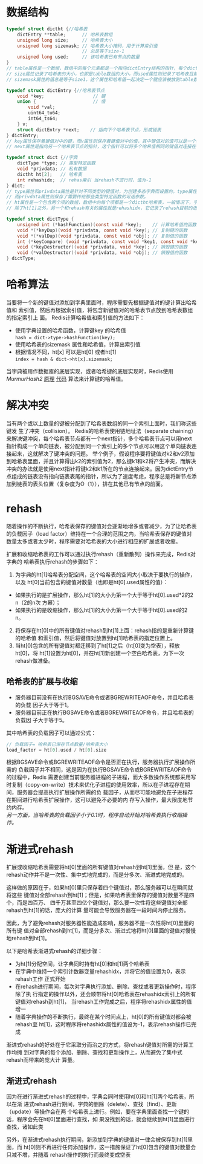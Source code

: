 # 数据结构
```c
typedef struct dictht {//哈希表
    dictEntry **table;      // 哈希表数组
    unsigned long size;     // 哈希表大小
    unsigned long sizemask; // 哈希表大小掩码，用于计算索引值
                            // 总是等于size-1
    unsigned long used;     // 该哈希表已有节点的数量
}
// table属性是一个数组，数组中的每个元素都是一个指向dictEntry结构的指针，每个dictEntry结构保存着一个键值对。
// size属性记录了哈希表的大小，也即是table数组的大小，而used属性则记录了哈希表目前已有节点（键值对）的数量。
// sizemask属性的值总是等于size1，这个属性和哈希值一起决定一个键应该被放到table数组的哪个索引上面。
```
```c
typedef struct dictEntry {//哈希表节点
    void *key;                  // 键
    union {                     // 值
        void *val;
        uint64_tu64;
        int64_ts64;
    } v;
    struct dictEntry *next;    // 指向下个哈希表节点，形成链表
} dictEntry;
// key属性保存着键值对中的键，而v属性则保存着键值对中的值，其中键值对的值可以是一个指针，或者是一个uint64_t整数，又或者是一个int64_t整数。
// next属性是指向另一个哈希表节点的指针，这个指针可以将多个哈希值相同的键值对连接在一次，以此来解决键冲突（collision）的问题。
```
```c
typedef struct dict {//字典
    dictType *type; // 类型特定函数
    void *privdata; // 私有数据
    dictht ht[2];   // 哈希表
    int rehashidx;  // rehas索引 当rehash不进行时，值为-1
} dict;
// type属性和privdata属性是针对不同类型的键值对，为创建多态字典而设置的。type属性是一个指向dictType结构的指针，每个dictType结构保存了一簇用于操作特定类型键值对的函数，Redis会为用途不同的字典设置不同的类型特定函数。
// 而privdata属性则保存了需要传给那些类型特定函数的可选参数。
// ht属性是一个包含两个项的数组，数组中的每个项都是一个dictht哈希表，一般情况下，字典只使用ht[0]哈希表，ht[1]哈希表只会在对ht[0]哈希表进行rehash时使用。
// 除了ht[1]之外，另一个和rehash有关的属性就是rehashidx，它记录了rehash目前的进度，如果目前没有在进行rehash，那么它的值为-1。
```
```c
typedef struct dictType {
    unsigned int (*hashFunction)(const void *key);    // 计算哈希值的函数
    void *(*keyDup)(void *privdata, const void *key); // 复制键的函数
    void *(*valDup)(void *privdata, const void *obj); // 复制值的函数
    int (*keyCompare) (void *privdata, const void *key1, const void *key2); // 对比键的函数
    void (*keyDestructor)(void *privdata, void *key); // 销毁键的函数
    void (*valDestructor)(void *privdata, void *obj); // 销毁值的函数
} dictType;

```
# 哈希算法

当要将一个新的键值对添加到字典里面时，程序需要先根据键值对的键计算出哈希值和
索引值，然后再根据索引值，将包含新键值对的哈希表节点放到哈希表数组的指定索引上
面。
Redis计算哈希值和索引值的方法如下：

* 使用字典设置的哈希函数，计算键key 的哈希值    
````hash = dict->type->hashFunction(key);````     
* 使用哈希表的sizemask 属性和哈希值，计算出索引值    
* 根据情况不同，ht[x] 可以是ht[0] 或者ht[1]    
 ```index = hash & dict->ht[x].sizemask;```    

当字典被用作数据库的底层实现，或者哈希键的底层实现时，Redis使用 *MurmurHash2* [原理](https://huagetai.github.io/posts/fcfde8ff/) [代码](https://blog.csdn.net/xyblog/article/details/50593648) 算法来计算键的哈希值。

# 解决冲突
当有两个或以上数量的键被分配到了哈希表数组的同一个索引上面时，我们称这些键发
生了冲突（collision）。
Redis的哈希表使用链地址法（separate chaining）来解决键冲突，每个哈希表节点都有一个next指针，多个哈希表节点可以用next指针构成一个单向链表，被分配到同一个索引上的多个节点可以用这个单向链表连接起来，这就解决了键冲突的问题。
举个例子，假设程序要将键值对k2和v2添加到哈希表里面，并且计算得出k2的索引值为2，那么键k1和k2将产生冲突，而解决冲突的办法就是使用next指针将键k2和k1所在的节点连接起来。因为dictEntry节点组成的链表没有指向链表表尾的指针，所以为了速度考虑，程序总是将新节点添加到链表的表头位置（复杂度为O（1）），排在其他已有节点的前面。

# rehash
随着操作的不断执行，哈希表保存的键值对会逐渐地增多或者减少，为了让哈希表的负载因子（load factor）维持在一个合理的范围之内，当哈希表保存的键值对数量太多或者太少时，程序需要对哈希表的大小进行相应的扩展或者收缩。

扩展和收缩哈希表的工作可以通过执行rehash（重新散列）操作来完成，Redis对字典的
哈希表执行rehash的步骤如下：
1. 为字典的ht[1]哈希表分配空间，这个哈希表的空间大小取决于要执行的操作，以及
ht[0]当前包含的键值对数量（也即是ht[0].used属性的值）：
* 如果执行的是扩展操作，那么ht[1]的大小为第一个大于等于ht[0].used*2的2
n（2的n次
方幂）；
* 如果执行的是收缩操作，那么ht[1]的大小为第一个大于等于ht[0].used的2
n。
2. 将保存在ht[0]中的所有键值对rehash到ht[1]上面：rehash指的是重新计算键的哈希值
和索引值，然后将键值对放置到ht[1]哈希表的指定位置上。
3. 当ht[0]包含的所有键值对都迁移到了ht[1]之后（ht[0]变为空表），释放ht[0]，将
ht[1]设置为ht[0]，并在ht[1]新创建一个空白哈希表，为下一次rehash做准备。

## 哈希表的扩展与收缩
* 服务器目前没有在执行BGSAVE命令或者BGREWRITEAOF命令，并且哈希表的负载
因子大于等于1。
* 服务器目前正在执行BGSAVE命令或者BGREWRITEAOF命令，并且哈希表的负载因
子大于等于5。

其中哈希表的负载因子可以通过公式：
```c
// 负载因子= 哈希表已保存节点数量/哈希表大小
load_factor = ht[0].used / ht[0].size
```
根据BGSAVE命令或BGREWRITEAOF命令是否正在执行，服务器执行扩展操作所需的
负载因子并不相同，这是因为在执行BGSAVE命令或BGREWRITEAOF命令的过程中，Redis
需要创建当前服务器进程的子进程，而大多数操作系统都采用写时复制（copy-on-write）技术来优化子进程的使用效率，所以在子进程存在期间，服务器会提高执行扩展操作所需的负
载因子，从而尽可能地避免在子进程存在期间进行哈希表扩展操作，这可以避免不必要的内
存写入操作，最大限度地节约内存。    
*另一方面，当哈希表的负载因子小于0.1时，程序自动开始对哈希表执行收缩操作。*

# 渐进式rehash
扩展或收缩哈希表需要将ht[0]里面的所有键值对rehash到ht[1]里面，但
是，这个rehash动作并不是一次性、集中式地完成的，而是分多次、渐进式地完成的。    

这样做的原因在于，如果ht[0]里只保存着四个键值对，那么服务器可以在瞬间就将这些
键值对全部rehash到ht[1]；但是，如果哈希表里保存的键值对数量不是四个，而是四百万、
四千万甚至四亿个键值对，那么要一次性将这些键值对全部rehash到ht[1]的话，庞大的计算
量可能会导致服务器在一段时间内停止服务。    

因此，为了避免rehash对服务器性能造成影响，服务器不是一次性将ht[0]里面的所有键
值对全部rehash到ht[1]，而是分多次、渐进式地将ht[0]里面的键值对慢慢地rehash到ht[1]。    

以下是哈希表渐进式rehash的详细步骤：
* 为ht[1]分配空间，让字典同时持有ht[0]和ht[1]两个哈希表
* 在字典中维持一个索引计数器变量rehashidx，并将它的值设置为0，表示rehash工作
正式开始
* 在rehash进行期间，每次对字典执行添加、删除、查找或者更新操作时，程序除了执
行指定的操作以外，还会顺带将ht[0]哈希表在rehashidx索引上的所有键值对rehash到ht[1]，
当rehash工作完成之后，程序将rehashidx属性的值增一
* 随着字典操作的不断执行，最终在某个时间点上，ht[0]的所有键值对都会被rehash至
ht[1]，这时程序将rehashidx属性的值设为-1，表示rehash操作已完成

渐进式rehash的好处在于它采取分而治之的方式，将rehash键值对所需的计算工作均摊
到对字典的每个添加、删除、查找和更新操作上，从而避免了集中式rehash而带来的庞大计
算量。

## 渐进式rehash
因为在进行渐进式rehash的过程中，字典会同时使用ht[0]和ht[1]两个哈希表，所以在渐
进式rehash进行期间，字典的删除（delete）、查找（find）、更新（update）等操作会在两
个哈希表上进行。例如，要在字典里面查找一个键的话，程序会先在ht[0]里面进行查找，如
果没找到的话，就会继续到ht[1]里面进行查找，诸如此类    

另外，在渐进式rehash执行期间，新添加到字典的键值对一律会被保存到ht[1]里面，而
ht[0]则不再进行任何添加操作，这一措施保证了ht[0]包含的键值对数量会只减不增，并随着
rehash操作的执行而最终变成空表

